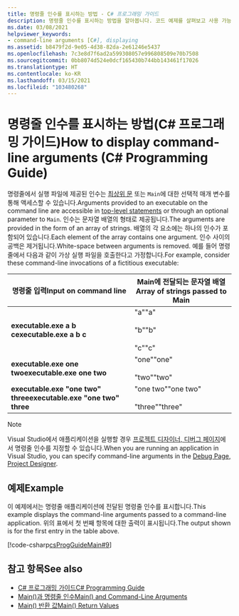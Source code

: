 ```yaml
---
title: 명령줄 인수를 표시하는 방법 - C# 프로그래밍 가이드
description: 명령줄 인수를 표시하는 방법을 알아봅니다. 코드 예제를 살펴보고 사용 가능한 추가 리소스를 확인합니다.
ms.date: 03/08/2021
helpviewer_keywords:
- command-line arguments [C#], displaying
ms.assetid: b8479f2d-9e05-4d38-82da-2e61246e5437
ms.openlocfilehash: 7c3e8d7f6ad2a599308057e996808509e70b7508
ms.sourcegitcommit: 0bb8074d524e0dcf165430b744bb143461f17026
ms.translationtype: HT
ms.contentlocale: ko-KR
ms.lasthandoff: 03/15/2021
ms.locfileid: "103480268"
---
```

# <a name="how-to-display-command-line-arguments-c-programming-guide"></a><span data-ttu-id="04121-104">명령줄 인수를 표시하는 방법(C# 프로그래밍 가이드)</span><span class="sxs-lookup"><span data-stu-id="04121-104">How to display command-line arguments (C# Programming Guide)</span></span>

<span data-ttu-id="04121-105">명령줄에서 실행 파일에 제공된 인수는 [최상위 문](top-level-statements.md) 또는 `Main`에 대한 선택적 매개 변수를 통해 액세스할 수 있습니다.</span><span class="sxs-lookup"><span data-stu-id="04121-105">Arguments provided to an executable on the command line are accessible in [top-level statements](top-level-statements.md) or through an optional parameter to `Main`.</span></span> <span data-ttu-id="04121-106">인수는 문자열 배열의 형태로 제공됩니다.</span><span class="sxs-lookup"><span data-stu-id="04121-106">The arguments are provided in the form of an array of strings.</span></span> <span data-ttu-id="04121-107">배열의 각 요소에는 하나의 인수가 포함되어 있습니다.</span><span class="sxs-lookup"><span data-stu-id="04121-107">Each element of the array contains one argument.</span></span> <span data-ttu-id="04121-108">인수 사이의 공백은 제거됩니다.</span><span class="sxs-lookup"><span data-stu-id="04121-108">White-space between arguments is removed.</span></span> <span data-ttu-id="04121-109">예를 들어 명령줄에서 다음과 같이 가상 실행 파일을 호출한다고 가정합니다.</span><span class="sxs-lookup"><span data-stu-id="04121-109">For example, consider these command-line invocations of a fictitious executable:</span></span>  
  
|<span data-ttu-id="04121-110">명령줄 입력</span><span class="sxs-lookup"><span data-stu-id="04121-110">Input on command line</span></span>|<span data-ttu-id="04121-111">Main에 전달되는 문자열 배열</span><span class="sxs-lookup"><span data-stu-id="04121-111">Array of strings passed to Main</span></span>|  
|----------------------------|-------------------------------------|  
|<span data-ttu-id="04121-112">**executable.exe a b c**</span><span class="sxs-lookup"><span data-stu-id="04121-112">**executable.exe a b c**</span></span>|<span data-ttu-id="04121-113">"a"</span><span class="sxs-lookup"><span data-stu-id="04121-113">"a"</span></span><br /><br /> <span data-ttu-id="04121-114">"b"</span><span class="sxs-lookup"><span data-stu-id="04121-114">"b"</span></span><br /><br /> <span data-ttu-id="04121-115">"c"</span><span class="sxs-lookup"><span data-stu-id="04121-115">"c"</span></span>|  
|<span data-ttu-id="04121-116">**executable.exe one two**</span><span class="sxs-lookup"><span data-stu-id="04121-116">**executable.exe one two**</span></span>|<span data-ttu-id="04121-117">"one"</span><span class="sxs-lookup"><span data-stu-id="04121-117">"one"</span></span><br /><br /> <span data-ttu-id="04121-118">"two"</span><span class="sxs-lookup"><span data-stu-id="04121-118">"two"</span></span>|  
|<span data-ttu-id="04121-119">**executable.exe "one two" three**</span><span class="sxs-lookup"><span data-stu-id="04121-119">**executable.exe "one two" three**</span></span>|<span data-ttu-id="04121-120">"one two"</span><span class="sxs-lookup"><span data-stu-id="04121-120">"one two"</span></span><br /><br /> <span data-ttu-id="04121-121">"three"</span><span class="sxs-lookup"><span data-stu-id="04121-121">"three"</span></span>|  
  
> [!NOTE]
> <span data-ttu-id="04121-122">Visual Studio에서 애플리케이션을 실행할 경우 [프로젝트 디자이너, 디버그 페이지](/visualstudio/ide/reference/debug-page-project-designer)에서 명령줄 인수를 지정할 수 있습니다.</span><span class="sxs-lookup"><span data-stu-id="04121-122">When you are running an application in Visual Studio, you can specify command-line arguments in the [Debug Page, Project Designer](/visualstudio/ide/reference/debug-page-project-designer).</span></span>  
  
## <a name="example"></a><span data-ttu-id="04121-123">예제</span><span class="sxs-lookup"><span data-stu-id="04121-123">Example</span></span>  

 <span data-ttu-id="04121-124">이 예제에서는 명령줄 애플리케이션에 전달된 명령줄 인수를 표시합니다.</span><span class="sxs-lookup"><span data-stu-id="04121-124">This example displays the command-line arguments passed to a command-line application.</span></span> <span data-ttu-id="04121-125">위의 표에서 첫 번째 항목에 대한 출력이 표시됩니다.</span><span class="sxs-lookup"><span data-stu-id="04121-125">The output shown is for the first entry in the table above.</span></span>  
  
 [!code-csharp[csProgGuideMain#9](~/samples/snippets/csharp/VS_Snippets_VBCSharp/csProgGuideMain/CS/Class1.cs#9)]  
  
## <a name="see-also"></a><span data-ttu-id="04121-126">참고 항목</span><span class="sxs-lookup"><span data-stu-id="04121-126">See also</span></span>

- [<span data-ttu-id="04121-127">C# 프로그래밍 가이드</span><span class="sxs-lookup"><span data-stu-id="04121-127">C# Programming Guide</span></span>](../index.md)
- [<span data-ttu-id="04121-128">Main()과 명령줄 인수</span><span class="sxs-lookup"><span data-stu-id="04121-128">Main() and Command-Line Arguments</span></span>](./index.md)
- [<span data-ttu-id="04121-129">Main() 반환 값</span><span class="sxs-lookup"><span data-stu-id="04121-129">Main() Return Values</span></span>](./main-return-values.md)
